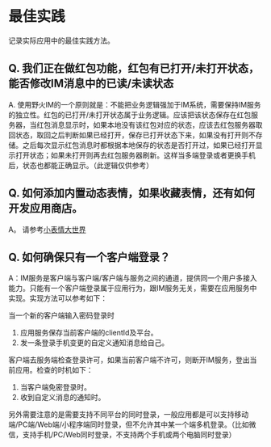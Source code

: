 # 最佳实践
记录实际应用中的最佳实践方法。

## Q. 我们正在做红包功能，红包有已打开/未打开状态，能否修改IM消息中的已读/未读状态
A. 使用野火IM的一个原则就是：不能把业务逻辑强加于IM系统，需要保持IM服务的独立性。红包的已打开/未打开状态属于业务逻辑。应该把该状态保存在红包服务器，当红包消息显示时，如果本地没有该红包对应的状态，应该去红包服务器取回状态，取回之后判断如果已经打开，保存已打开状态下来，如果没有打开则不存储。之后每次显示红包消息时都根据本地保存的状态是否打开过，如果已经打开显示打开状态；如果未打开则再去红包服务器刷新。这样当多端登录或者更换手机后，状态也都能正确显示。（此逻辑仅供参考）

## Q. 如何添加内置动态表情，如果收藏表情，还有如何开发应用商店。
A。 请参考[小表情大世界](practicality/stickers.md)

## Q. 如何确保只有一个客户端登录？
A：IM服务是客户端与客户端/客户端与服务之间的通道，提供同一个用户多接入能力。只能有一个客户端登录属于应用行为，跟IM服务无关，需要在应用服务中实现。实现方法可以参考如下：

当一个新的客户端输入密码登录时
1. 应用服务保存当前客户端的clientId及平台。
2. 发一条登录手机变更的自定义通知消息给自己。

客户端去服务端检查登录许可，如果当前客户端不许可，则断开IM服务，登出当前应用。检查的时机如下：
1. 当客户端免密登录时。
2. 收到自定义消息的通知时。

另外需要注意的是需要支持不同平台的同时登录，一般应用都是可以支持移动端/PC端/Web端/小程序端同时登录，但不允许其中某一个端多机登录。（比如微信，支持手机/PC/Web同时登录，不支持两个手机或两个电脑同时登录）

